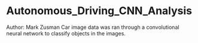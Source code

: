 # Autonomous_Driving_CNN_Analysis
Author: Mark Zusman
Car image data was ran through a convolutional neural network to classify objects in the images. 

